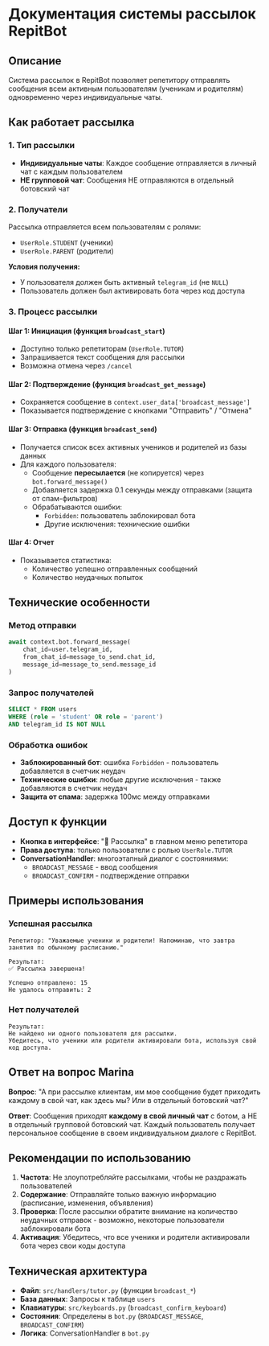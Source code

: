 # Документация системы рассылок RepitBot

## Описание

Система рассылок в RepitBot позволяет репетитору отправлять сообщения всем активным пользователям (ученикам и родителям) одновременно через индивидуальные чаты.

## Как работает рассылка

### 1. Тип рассылки
- **Индивидуальные чаты**: Каждое сообщение отправляется в личный чат с каждым пользователем
- **НЕ групповой чат**: Сообщения НЕ отправляются в отдельный ботовский чат

### 2. Получатели
Рассылка отправляется всем пользователям с ролями:
- `UserRole.STUDENT` (ученики)
- `UserRole.PARENT` (родители)

**Условия получения:**
- У пользователя должен быть активный `telegram_id` (не `NULL`)
- Пользователь должен был активировать бота через код доступа

### 3. Процесс рассылки

#### Шаг 1: Инициация (функция `broadcast_start`)
- Доступно только репетиторам (`UserRole.TUTOR`)
- Запрашивается текст сообщения для рассылки
- Возможна отмена через `/cancel`

#### Шаг 2: Подтверждение (функция `broadcast_get_message`)
- Сохраняется сообщение в `context.user_data['broadcast_message']`
- Показывается подтверждение с кнопками "Отправить" / "Отмена"

#### Шаг 3: Отправка (функция `broadcast_send`)
- Получается список всех активных учеников и родителей из базы данных
- Для каждого пользователя:
  - Сообщение **пересылается** (не копируется) через `bot.forward_message()`
  - Добавляется задержка 0.1 секунды между отправками (защита от спам-фильтров)
  - Обрабатываются ошибки:
    - `Forbidden`: пользователь заблокировал бота
    - Другие исключения: технические ошибки

#### Шаг 4: Отчет
- Показывается статистика:
  - Количество успешно отправленных сообщений
  - Количество неудачных попыток

## Технические особенности

### Метод отправки
```python
await context.bot.forward_message(
    chat_id=user.telegram_id,
    from_chat_id=message_to_send.chat_id,
    message_id=message_to_send.message_id
)
```

### Запрос получателей
```sql
SELECT * FROM users 
WHERE (role = 'student' OR role = 'parent') 
AND telegram_id IS NOT NULL
```

### Обработка ошибок
- **Заблокированный бот**: ошибка `Forbidden` - пользователь добавляется в счетчик неудач
- **Технические ошибки**: любые другие исключения - также добавляются в счетчик неудач
- **Защита от спама**: задержка 100мс между отправками

## Доступ к функции

- **Кнопка в интерфейсе**: "📣 Рассылка" в главном меню репетитора
- **Права доступа**: только пользователи с ролью `UserRole.TUTOR`
- **ConversationHandler**: многоэтапный диалог с состояниями:
  - `BROADCAST_MESSAGE` - ввод сообщения
  - `BROADCAST_CONFIRM` - подтверждение отправки

## Примеры использования

### Успешная рассылка
```
Репетитор: "Уважаемые ученики и родители! Напоминаю, что завтра занятия по обычному расписанию."

Результат:
✅ Рассылка завершена!

Успешно отправлено: 15
Не удалось отправить: 2
```

### Нет получателей
```
Результат:
Не найдено ни одного пользователя для рассылки. 
Убедитесь, что ученики или родители активировали бота, используя свой код доступа.
```

## Ответ на вопрос Marina

**Вопрос**: "А при рассылке клиентам, им мое сообщение будет приходить каждому в свой чат, как здесь мы? Или в отдельный ботовский чат?"

**Ответ**: Сообщения приходят **каждому в свой личный чат** с ботом, а НЕ в отдельный групповой ботовский чат. Каждый пользователь получает персональное сообщение в своем индивидуальном диалоге с RepitBot.

## Рекомендации по использованию

1. **Частота**: Не злоупотребляйте рассылками, чтобы не раздражать пользователей
2. **Содержание**: Отправляйте только важную информацию (расписание, изменения, объявления)
3. **Проверка**: После рассылки обратите внимание на количество неудачных отправок - возможно, некоторые пользователи заблокировали бота
4. **Активация**: Убедитесь, что все ученики и родители активировали бота через свои коды доступа

## Техническая архитектура

- **Файл**: `src/handlers/tutor.py` (функции `broadcast_*`)
- **База данных**: Запросы к таблице `users`
- **Клавиатуры**: `src/keyboards.py` (`broadcast_confirm_keyboard`)
- **Состояния**: Определены в `bot.py` (`BROADCAST_MESSAGE`, `BROADCAST_CONFIRM`)
- **Логика**: ConversationHandler в `bot.py`